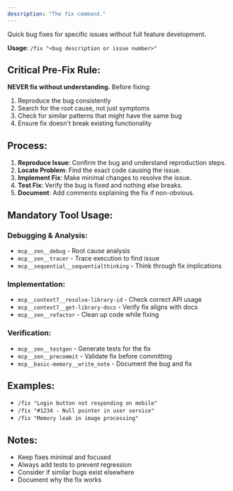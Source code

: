 ```yaml
---
description: "The fix command."
---
```


Quick bug fixes for specific issues without full feature development.

**Usage**: `/fix "<bug description or issue number>"`

## Critical Pre-Fix Rule:
**NEVER fix without understanding.** Before fixing:
1. Reproduce the bug consistently
2. Search for the root cause, not just symptoms
3. Check for similar patterns that might have the same bug
4. Ensure fix doesn't break existing functionality

## Process:
1. **Reproduce Issue**: Confirm the bug and understand reproduction steps.
2. **Locate Problem**: Find the exact code causing the issue.
3. **Implement Fix**: Make minimal changes to resolve the issue.
4. **Test Fix**: Verify the bug is fixed and nothing else breaks.
5. **Document**: Add comments explaining the fix if non-obvious.

## Mandatory Tool Usage:

### Debugging & Analysis:
- `mcp__zen__debug` - Root cause analysis
- `mcp__zen__tracer` - Trace execution to find issue
- `mcp__sequential__sequentialthinking` - Think through fix implications

### Implementation:
- `mcp__context7__resolve-library-id` - Check correct API usage
- `mcp__context7__get-library-docs` - Verify fix aligns with docs
- `mcp__zen__refactor` - Clean up code while fixing

### Verification:
- `mcp__zen__testgen` - Generate tests for the fix
- `mcp__zen__precommit` - Validate fix before committing
- `mcp__basic-memory__write_note` - Document the bug and fix

## Examples:
- `/fix "Login button not responding on mobile"`
- `/fix "#1234 - Null pointer in user service"`
- `/fix "Memory leak in image processing"`

## Notes:
- Keep fixes minimal and focused
- Always add tests to prevent regression
- Consider if similar bugs exist elsewhere
- Document why the fix works